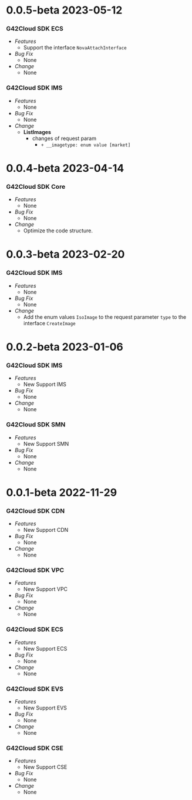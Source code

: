 # 0.0.5-beta 2023-05-12

### G42Cloud SDK ECS

- _Features_
  - Support the interface `NovaAttachInterface`
- _Bug Fix_
  - None
- _Change_
  - None

### G42Cloud SDK IMS

- _Features_
  - None
- _Bug Fix_
  - None
- _Change_
  - **ListImages**
    - changes of request param
      - `+ __imagetype: enum value [market]`

# 0.0.4-beta 2023-04-14

### G42Cloud SDK Core

- _Features_
  - None
- _Bug Fix_
  - None
- _Change_
  - Optimize the code structure.

# 0.0.3-beta 2023-02-20

### G42Cloud SDK IMS

- _Features_
  - None
- _Bug Fix_
  - None
- _Change_
  - Add the enum values `IsoImage` to the request parameter `type` to the interface `CreateImage`

# 0.0.2-beta 2023-01-06

### G42Cloud SDK IMS

- _Features_
  - New Support IMS
- _Bug Fix_
  - None
- _Change_
  - None

### G42Cloud SDK SMN

- _Features_
  - New Support SMN
- _Bug Fix_
  - None
- _Change_
  - None

# 0.0.1-beta 2022-11-29

### G42Cloud SDK CDN

- _Features_
  - New Support CDN
- _Bug Fix_
  - None
- _Change_
  - None

### G42Cloud SDK VPC

- _Features_
  - New Support VPC
- _Bug Fix_
  - None
- _Change_
  - None

### G42Cloud SDK ECS

- _Features_
  - New Support ECS
- _Bug Fix_
  - None
- _Change_
  - None

### G42Cloud SDK EVS

- _Features_
  - New Support EVS
- _Bug Fix_
  - None
- _Change_
  - None

### G42Cloud SDK CSE

- _Features_
  - New Support CSE
- _Bug Fix_
  - None
- _Change_
  - None